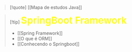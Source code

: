 
> [!quote] [[Mapa de estudos Java]]

> [!tip] <span style="color: yellow; font-size: 30px; font-weight: 600" >SpringBoot Framework</span>
> - [[Spring Framework]]
> - [[O que é ORM]]
> - [[Conhecendo o Springboot]]


